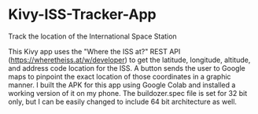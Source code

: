 # Kivy-ISS-Tracker-App
Track the location of the International Space Station 

This Kivy app uses the "Where the ISS at?" REST
API (https://wheretheiss.at/w/developer) to get
the latitude, longitude, altitude, and address
code location for the ISS. A button sends the 
user to Google maps to pinpoint the exact
location of those coordinates in a graphic 
manner. I built the APK for this app using
Google Colab and installed a working version of
it on my phone. The buildozer.spec file is set
for 32 bit  only, but I can be easily changed
to include 64 bit architecture as well.

